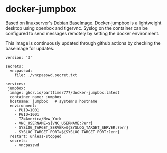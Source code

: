 # docker-jumpbox

Based on linuxserver's [Debian BaseImage](https://github.com/linuxserver/docker-baseimage-debian). Docker-jumpbox is a lightweight desktop using openbox and tigervnc. Syslog on the container can be configured to send messages remotely by setting the docker environment.

This image is continuously updated through github actions by checking the baseimage for updates.

```
version: '3'

secrets:
  vncpasswd:
    file: ./vncpasswd.secret.txt

services:
 jumpbox:
  image: ghcr.io/parttimer777/docker-jumpbox:latest
  container_name: jumpbox
  hostname: jumpbox   # system's hostname
  environment:
    - PUID=1001
    - PGID=1001
    - TZ=America/New_York
    - VNC_USERNAME=${VNC_USERNAME:?err}
    - SYSLOG_TARGET_SERVER=${SYSLOG_TARGET_SERVER:?err}
    - SYSLOG_TARGET_PORT=${SYSLOG_TARGET_PORT:?err}
  restart: unless-stopped
  secrets:
    - vncpasswd
```
